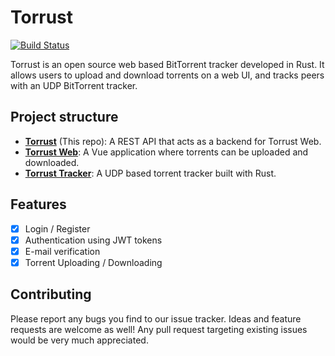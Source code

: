 # Torrust

[![Build Status](https://app.travis-ci.com/torrust/torrust.svg?branch=master)](https://app.travis-ci.com/torrust/torrust)

Torrust is an open source web based BitTorrent tracker developed in Rust.
It allows users to upload and download torrents on a web UI, and tracks peers with an UDP BitTorrent tracker.

## Project structure
- [__Torrust__](https://github.com/torrust/torrust) (This repo): A REST API that acts as a backend for Torrust Web.
- [__Torrust Web__](https://github.com/torrust/torrust-web): A Vue application where torrents can be uploaded and downloaded.
- [__Torrust Tracker__](https://github.com/torrust/torrust-tracker): A UDP based torrent tracker built with Rust.

## Features
* [X] Login / Register
* [X] Authentication using JWT tokens
* [X] E-mail verification
* [X] Torrent Uploading / Downloading

## Contributing
Please report any bugs you find to our issue tracker. Ideas and feature requests are welcome as well!
Any pull request targeting existing issues would be very much appreciated.
